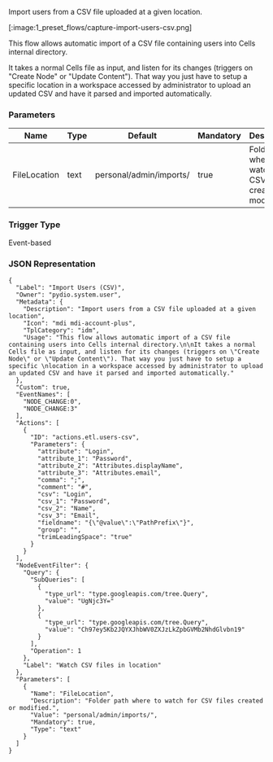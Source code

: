 
Import users from a CSV file uploaded at a given location.

[:image:1_preset_flows/capture-import-users-csv.png]

This flow allows automatic import of a CSV file containing users into Cells internal directory.

It takes a normal Cells file as input, and listen for its changes (triggers on "Create Node" or "Update Content"). That way you just have to setup a specific 
location in a workspace accessed by administrator to upload an updated CSV and have it parsed and imported automatically.

### Parameters

|Name|Type|Default|Mandatory|Description|
|----|----|-------|---------|-----------|
|FileLocation|text|personal/admin/imports/|true|Folder path where to watch for CSV files created or modified.|



### Trigger Type
Event-based

### JSON Representation

```
{
  "Label": "Import Users (CSV)",
  "Owner": "pydio.system.user",
  "Metadata": {
    "Description": "Import users from a CSV file uploaded at a given location",
    "Icon": "mdi mdi-account-plus",
    "TplCategory": "idm",
    "Usage": "This flow allows automatic import of a CSV file containing users into Cells internal directory.\n\nIt takes a normal Cells file as input, and listen for its changes (triggers on \"Create Node\" or \"Update Content\"). That way you just have to setup a specific \nlocation in a workspace accessed by administrator to upload an updated CSV and have it parsed and imported automatically."
  },
  "Custom": true,
  "EventNames": [
    "NODE_CHANGE:0",
    "NODE_CHANGE:3"
  ],
  "Actions": [
    {
      "ID": "actions.etl.users-csv",
      "Parameters": {
        "attribute": "Login",
        "attribute_1": "Password",
        "attribute_2": "Attributes.displayName",
        "attribute_3": "Attributes.email",
        "comma": ";",
        "comment": "#",
        "csv": "Login",
        "csv_1": "Password",
        "csv_2": "Name",
        "csv_3": "Email",
        "fieldname": "{\"@value\":\"PathPrefix\"}",
        "group": "",
        "trimLeadingSpace": "true"
      }
    }
  ],
  "NodeEventFilter": {
    "Query": {
      "SubQueries": [
        {
          "type_url": "type.googleapis.com/tree.Query",
          "value": "UgNjc3Y="
        },
        {
          "type_url": "type.googleapis.com/tree.Query",
          "value": "Ch97ey5Kb2JQYXJhbWV0ZXJzLkZpbGVMb2NhdGlvbn19"
        }
      ],
      "Operation": 1
    },
    "Label": "Watch CSV files in location"
  },
  "Parameters": [
    {
      "Name": "FileLocation",
      "Description": "Folder path where to watch for CSV files created or modified.",
      "Value": "personal/admin/imports/",
      "Mandatory": true,
      "Type": "text"
    }
  ]
}
```
